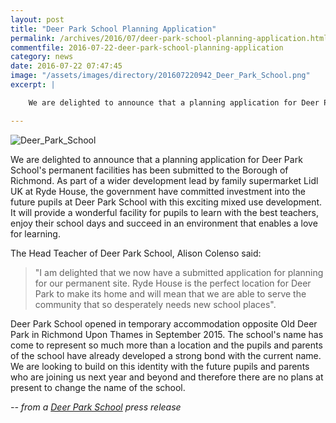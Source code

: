 ```yaml
---
layout: post
title: "Deer Park School Planning Application"
permalink: /archives/2016/07/deer-park-school-planning-application.html
commentfile: 2016-07-22-deer-park-school-planning-application
category: news
date: 2016-07-22 07:47:45
image: "/assets/images/directory/201607220942_Deer_Park_School.png"
excerpt: |

    We are delighted to announce that a planning application for Deer Park School's permanent facilities has been submitted to the Borough of Richmond. As part of a wider development lead by family supermarket Lidl UK at Ryde House, the government have committed investment into the future pupils at Deer Park School with this exciting mixed use development. It will provide a wonderful facility for pupils to learn with the best teachers, enjoy their school days and succeed in an environment that enables a love for learning.

---
```


<img itemprop="image" src="/assets/images/directory/201607220942_Deer_Park_School.png" alt="Deer_Park_School"  class="right" >

We are delighted to announce that a planning application for Deer Park School's permanent facilities has been submitted to the Borough of Richmond. As part of a wider development lead by family supermarket Lidl UK at Ryde House, the government have committed investment into the future pupils at Deer Park School with this exciting mixed use development. It will provide a wonderful facility for pupils to learn with the best teachers, enjoy their school days and succeed in an environment that enables a love for learning.

The Head Teacher of Deer Park School, Alison Colenso said:

> "I am delighted that we now have a submitted application for planning for our permanent site. Ryde House is the perfect location for Deer Park to make its home and will mean that we are able to serve the community that so desperately needs new school places".

Deer Park School opened in temporary accommodation opposite Old Deer Park in Richmond Upon Thames in September 2015. The school's name has come to represent so much more than a location and the pupils and parents of the school have already developed a strong bond with the current name. We are looking to build on this identity with the future pupils and parents who are joining us next year and beyond and therefore there are no plans at present to change the name of the school.

<cite>-- from a [Deer Park School](http://www.deerparkschool.org.uk/) press release</cite>
